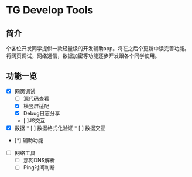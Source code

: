 # TG Develop Tools


## 简介

个各位开发同学提供一款轻量级的开发辅助app。将在之后个更新中读完善功能。将网页调试，网络通信，数据加密等功能逐步开发跟各个同学使用。

## 功能一览

*  [x] 网页调试
 	* [ ] 源代码查看
	* [x] 横竖屏适配
	* [x] Debug日志分享
	* [ ]JS交互
*  [x] 数据
	  * [ ] 数据格式化验证
	  * [ ] 数据交互
*  [*] 辅助功能
*  [ ] 网络工具
	*  [ ] 那网DNS解析
	*  [ ] Ping时间判断

